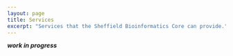 ```yaml
---
layout: page
title: Services
excerpt: "Services that the Sheffield Bioinformatics Core can provide."
---
```


***work in progress***
